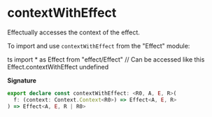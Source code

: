 # contextWithEffect

Effectually accesses the context of the effect.

To import and use `contextWithEffect` from the "Effect" module:

ts
import \* as Effect from "effect/Effect"
// Can be accessed like this
Effect.contextWithEffect
undefined

**Signature**

```ts
export declare const contextWithEffect: <R0, A, E, R>(
  f: (context: Context.Context<R0>) => Effect<A, E, R>
) => Effect<A, E, R | R0>
```

